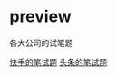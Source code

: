# preview
各大公司的试笔题

[快手的笔试题](https://github.com/open-FE/preview/blob/master/kuaiShou.md)
[头条的笔试题](https://github.com/open-FE/preview/blob/master/bytedance.md)
